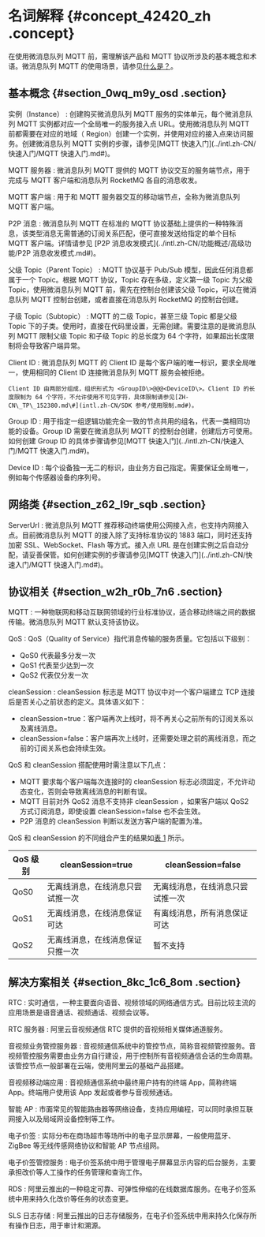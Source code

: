 # 名词解释 {#concept_42420_zh .concept}

在使用微消息队列 MQTT 前，需理解该产品和 MQTT 协议所涉及的基本概念和术语。微消息队列 MQTT 的使用场景，请参见[什么是？](intl.zh-CN/产品简介/什么是？.md#)。

## 基本概念 {#section_0wq_m9y_osd .section}

 实例（Instance）
 :   创建购买微消息队列 MQTT 服务的实体单元，每个微消息队列 MQTT 实例都对应一个全局唯一的服务接入点 URL。使用微消息队列 MQTT 前都需要在对应的地域（ Region）创建一个实例，并使用对应的接入点来访问服务。创建微消息队列 MQTT 实例的步骤，请参见[MQTT 快速入门](../intl.zh-CN/快速入门/MQTT 快速入门.md#)。

  MQTT 服务器
 :    微消息队列 MQTT 提供的 MQTT 协议交互的服务端节点，用于完成与 MQTT 客户端和消息队列 RocketMQ 各自的消息收发。

  MQTT 客户端
 :   用于和 MQTT 服务器交互的移动端节点，全称为微消息队列 MQTT 客户端。

  P2P 消息
 :    微消息队列 MQTT 在标准的 MQTT 协议基础上提供的一种特殊消息，该类型消息无需普通的订阅关系匹配，便可直接发送给指定的单个目标 MQTT 客户端。详情请参见 [P2P 消息收发模式](../intl.zh-CN/功能概述/高级功能/P2P 消息收发模式.md#)。

  父级 Topic（Parent Topic）
 :   MQTT 协议基于 Pub/Sub 模型，因此任何消息都属于一个 Topic。根据 MQTT 协议，Topic 存在多级，定义第一级 Topic 为父级 Topic，使用微消息队列 MQTT 前，需先在控制台创建该父级 Topic，可以在微消息队列 MQTT 控制台创建，或者直接在消息队列 RocketMQ 的控制台创建。

  子级 Topic（Subtopic）
 :   MQTT 的二级 Topic，甚至三级 Topic 都是父级 Topic 下的子类。使用时，直接在代码里设置，无需创建。需要注意的是微消息队列 MQTT 限制父级 Topic 和子级 Topic 的总长度为 64 个字符，如果超出长度限制将会导致客户端异常。

  Client ID
 :    微消息队列 MQTT 的 Client ID 是每个客户端的唯一标识，要求全局唯一，使用相同的 Client ID 连接微消息队列 MQTT 服务会被拒绝。

    Client ID 由两部分组成，组织形式为 <GroupID\>@@@<DeviceID\>。Client ID 的长度限制为 64 个字符，不允许使用不可见字符，具体限制请参见[ZH-CN\_TP\_152380.md\#](intl.zh-CN/SDK 参考/使用限制.md#)。

  Group ID
 :   用于指定一组逻辑功能完全一致的节点共用的组名，代表一类相同功能的设备。Group ID 需要在微消息队列 MQTT 的控制台创建，创建后方可使用。如何创建 Group ID 的具体步骤请参见[MQTT 快速入门](../intl.zh-CN/快速入门/MQTT 快速入门.md#)。

  Device ID
 :   每个设备独一无二的标识，由业务方自己指定。需要保证全局唯一，例如每个传感器设备的序列号。

 ## 网络类 {#section_z62_l9r_sqb .section}

 ServerUrl
 :    微消息队列 MQTT 推荐移动终端使用公网接入点，也支持内网接入点。目前微消息队列 MQTT 的接入除了支持标准协议的 1883 端口，同时还支持加密 SSL、WebSocket、Flash 等方式。接入点 URL 是在创建实例之后自动分配，请妥善保管。如何创建实例的步骤请参见[MQTT 快速入门](../intl.zh-CN/快速入门/MQTT 快速入门.md#)。

 ## 协议相关 {#section_w2h_r0b_7n6 .section}

 MQTT
 :   一种物联网和移动互联网领域的行业标准协议，适合移动终端之间的数据传输。微消息队列 MQTT 默认支持该协议。

  QoS
 :   QoS（Quality of Service）指代消息传输的服务质量。它包括以下级别：

-   QoS0 代表最多分发一次
-   QoS1 代表至少达到一次
-   QoS2 代表仅分发一次

  cleanSession
 :    cleanSession 标志是 MQTT 协议中对一个客户端建立 TCP 连接后是否关心之前状态的定义。具体语义如下：

-    cleanSession=true：客户端再次上线时，将不再关心之前所有的订阅关系以及离线消息。
-    cleanSession=false：客户端再次上线时，还需要处理之前的离线消息，而之前的订阅关系也会持续生效。

 QoS 和 cleanSession 搭配使用时需注意以下几点：

-   MQTT 要求每个客户端每次连接时的 cleanSession 标志必须固定，不允许动态变化，否则会导致离线消息的判断有误。
-   MQTT 目前对外 QoS2 消息不支持非 cleanSession ，如果客户端以 QoS2 方式订阅消息，即使设置 cleanSession=false 也不会生效。
-   P2P 消息的 cleanSession 判断以发送方客户端的配置为准。

QoS 和 cleanSession 的不同组合产生的结果如[表 1](#table_7gm_rsn_o4j) 所示。

|QoS 级别|cleanSession=true|cleanSession=false|
|------|-----------------|------------------|
|QoS0|无离线消息，在线消息只尝试推一次|无离线消息，在线消息只尝试推一次|
|QoS1|无离线消息，在线消息保证可达|有离线消息，所有消息保证可达|
|QoS2|无离线消息，在线消息保证只推一次|暂不支持|

## 解决方案相关 {#section_8kc_1c6_8om .section}

 RTC
 :   实时通信，一种主要面向语音、视频领域的网络通信方式。目前比较主流的应用场景是语音通话、视频通话、视频会议等。

  RTC 服务器
 :   阿里云音视频通信 RTC 提供的音视频相关媒体通道服务。

  音视频业务管控服务器
 :   音视频通信系统中的管控节点，简称音视频管控服务。音视频管控服务需要由业务方自行建设，用于控制所有音视频通信会话的生命周期。该管控节点一般部署在云端，使用阿里云的基础产品搭建。

  音视频移动端应用
 :   音视频通信系统中最终用户持有的终端 App，简称终端 App。终端用户使用该 App 发起或者参与音视频通话。

  智能 AP
 :   市面常见的智能路由器等网络设备，支持应用编程，可以同时承担互联网接入以及局域网设备控制等工作。

  电子价签
 :   实际分布在商场超市等场所中的电子显示屏幕，一般使用蓝牙、ZigBee 等无线传感网络协议和智能 AP 节点组网。

  电子价签管控服务
 :   电子价签系统中用于管理电子屏幕显示内容的后台服务，主要承担改价等人工操作的任务管理和查询工作。

  RDS
 :   阿里云推出的一种稳定可靠、可弹性伸缩的在线数据库服务。在电子价签系统中用来持久化改价等任务的状态变更。

  SLS 日志存储
 :   阿里云推出的日志存储服务，在电子价签系统中用来持久化保存所有操作日志，用于审计和溯源。

 
